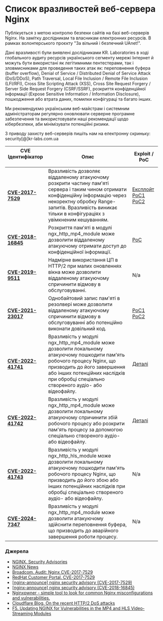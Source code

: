 # Список вразливостей веб-сервера Nginx

Публікується з метою контролю безпеки сайтів на базі веб-серверів Nginx. На замітку дослідникам та власникам електронних ресурсів. В рамках волонтерського проєкту "За вільний і безпечний UAnet!".

Дані вразливості були виявлені дослідниками KR. Laboratories в ході глобального аудиту ресурсів українського сегменту мережі Інтернет й можуть бути використані як легітимними пентестерами, так і зловмисниками для проведення таких атак як: переповнення буфера (buffer overflow), Denial of Service / Distributed Denial of Service Attack (DoS/DDoS), Path Traversal, Local File Inclusion / Remote File Inclusion (LFI/RFI), Cross Site Scripting Attack (XSS), Cross Site Request Forgery / Server Side Request Forgery (CSRF/SSRF), розкриття конфіденційної інформації (Expose Sensitive Information / Information Disclosure), пошкодження або втрата даних, помилки конфігураці та багато інших.   

Ми рекомендуємо українським веб-майстрам і системним адміністраторам регулярно оновлювати серверне програмне забезпечення та використовувати наші рекомендації щодо кібербезпеки, аби мінімізувати потенційні ризики.  

З приводу захисту веб-серверів пишіть нам на електронну скриньку: security[@]kr-labs.com.ua

| **CVE Ідентифікатор** &nbsp; &nbsp; | **Опис** | **Exploit / PoC** |
|-----------------------------------------------------|----------|-------------|
| [**CVE-2017-7529**](https://cve.mitre.org/cgi-bin/cvename.cgi?name=CVE-2017-7529) | Вразливість дозволяє віддаленому атакуючому розкрити частину пам'яті сервера і таким чином отримати конфіденційну інформацію через некоректну обробку Range-запитів. Вразливість виникає тільки в конфігураціях з увімкненим кешуванням. | [Експлойт](https://www.exploit-db.com/exploits/42383) [PoC1](https://x.com/SpiderSec/status/1193557511124553728) [PoC2](https://gist.github.com/thehappydinoa/bc3278aea845b4f578362e9363c51115)|
| [**CVE-2018-16845**](https://cve.mitre.org/cgi-bin/cvename.cgi?name=CVE-2018-16845) | Розкриття пам'яті в модулі ngx_http_mp4_module може дозволити віддаленому атакуючому отримати доступ до конфіденційної інформації. | [PoC](https://zerodayengineering.com/exploits/nginx-mp4-infoleak.html) |
| [**CVE-2019-9511**](https://cve.mitre.org/cgi-bin/cvename.cgi?name=CVE-2019-9511) | Надмірне використання ЦП в HTTP/2 при малих оновленнях вікна може дозволити віддаленому атакуючому спричинити відмову в обслуговуванні. | N/a |
| [**CVE-2021-23017**](https://cve.mitre.org/cgi-bin/cvename.cgi?name=CVE-2021-23017) | Однобайтовий запис пам'яті в резолвері може дозволити віддаленому атакуючому спричинити відмову в обслуговуванні або потенційно виконати довільний код. | [PoC1](https://github.com/M507/CVE-2021-23017-PoC/blob/main/poc.py) [PoC2](https://github.com/M507/CVE-2021-23017-PoC) |
| [**CVE-2022-41741**](https://nvd.nist.gov/vuln/detail/CVE-2022-41741) | Вразливість у модулі ngx_http_mp4_module може дозволити локальному атакуючому пошкодити пам'ять робочого процесу Nginx, що призводить до його завершення або інших потенційних наслідків при обробці спеціально створеного аудіо- або відеофайлу. | [Деталі](https://my.f5.com/manage/s/article/K81926432) |
| [**CVE-2022-41742**](https://cve.mitre.org/cgi-bin/cvename.cgi?name=CVE-2022-41742) | Вразливість у модулі ngx_http_mp4_module може дозволити локальному атакуючому спричинити збій робочого процесу або розкрити пам'ять процесу за допомогою спеціально створеного аудіо- або відеофайлу. |[Деталі](https://my.f5.com/manage/s/article/K28112382)|
| [**CVE-2022-41743**](https://nvd.nist.gov/vuln/detail/CVE-2022-41743) | Вразливість у модулі ngx_http_hls_module може дозволити локальному атакуючому пошкодити пам'ять робочого процесу Nginx, що призводить до його збою або інших потенційних наслідків при обробці спеціально створеного аудіо- або відеофайлу. | N/a |
| [**CVE-2024-7347**](https://cve.mitre.org/cgi-bin/cvename.cgi?name=CVE-2024-7347) | Вразливість у модулі ngx_http_mp4_module може дозволити атакуючому здійснити переповнення буфера, що призводить до аварійного завершення роботи процесу. | N/a |

### Джерела
- [NGINX. Security Advisories](https://nginx.org/en/security_advisories.html)
- [NGINX News](https://nginx.org/2024.html)
- [Broadcom. Audit: Nginx CVE-2017-7529](https://www.broadcom.com/support/security-center/attacksignatures/detail?asid=31875)
- [RedHat Customer Portal. CVE-2017-7529](https://access.redhat.com/security/cve/cve-2017-7529)
- [[nginx-announce] nginx security advisory (CVE-2017-7529)](https://mailman.nginx.org/pipermail/nginx-announce/2017/000200.html)
- [[nginx-announce] nginx security advisory (CVE-2018-16845)](https://mailman.nginx.org/pipermail/nginx-announce/2018/000221.html)
- [Nginxpwner - simple tool to look for common Nginx misconfigurations and vulnerabilities.](https://github.com/stark0de/nginxpwner)
- [Cloudflare Blog. On the recent HTTP/2 DoS attacks](https://blog.cloudflare.com/on-the-recent-http-2-dos-attacks/)
- [F5. Updating NGINX for Vulnerabilities in the MP4 and HLS Video-Streaming Modules](https://www.f5.com/company/blog/nginx/updating-nginx-for-vulnerabilities-in-the-mp4-and-hls-video-streaming-modules)
